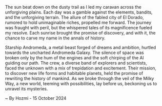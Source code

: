 
The sun beat down on the dusty trail as I led my caravan across the unforgiving plains.  Each day was a gamble against the elements, bandits, and the unforgiving terrain.  The allure of the fabled city of El Dorado, rumored to hold unimaginable riches, propelled me forward.  The journey was fraught with peril, but the whispered tales of its magnificence fueled my resolve.  Each sunrise brought the promise of discovery, and with it, the chance to carve my name in the annals of history. 

Starship Andromeda, a metal beast forged of dreams and ambition, hurtled towards the uncharted Andromeda Galaxy. The silence of space was broken only by the hum of the engines and the soft chirping of the AI guiding our path. The crew, a diverse band of explorers and scientists, faced the unknown with a mix of trepidation and excitement.  Their mission, to discover new life forms and habitable planets, held the promise of rewriting the history of mankind. As we broke through the veil of the Milky Way, a new world, teeming with possibilities, lay before us, beckoning us to unravel its mysteries. 

~ By Hozmi - 15 October 2024
